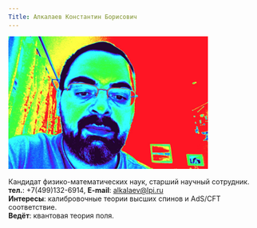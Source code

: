```yaml
---
Title: Алкалаев Константин Борисович
---
```


<img src="images/alkalaev.kb.jpg" width=400>

Кандидат физико-математических наук, старший научный сотрудник.<br>
**тел.**: +7(499)132-6914, **E-mail**: [alkalaev@lpi.ru](mailto:alkalaev@lpi.ru)<br>
**Интересы**: калибровочные теории высших спинов и AdS/CFT соответствие.<br>
**Ведёт**: квантовая теория поля.
